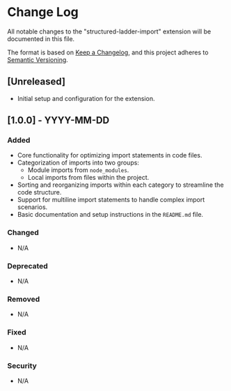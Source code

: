 # Change Log

All notable changes to the "structured-ladder-import" extension will be documented in this file.

The format is based on [Keep a Changelog](http://keepachangelog.com/), and this project adheres to [Semantic Versioning](https://semver.org/).

## [Unreleased]

- Initial setup and configuration for the extension.

## [1.0.0] - YYYY-MM-DD
### Added
- Core functionality for optimizing import statements in code files.
- Categorization of imports into two groups:
  - Module imports from `node_modules`.
  - Local imports from files within the project.
- Sorting and reorganizing imports within each category to streamline the code structure.
- Support for multiline import statements to handle complex import scenarios.
- Basic documentation and setup instructions in the `README.md` file.

### Changed
- N/A

### Deprecated
- N/A

### Removed
- N/A

### Fixed
- N/A

### Security
- N/A

